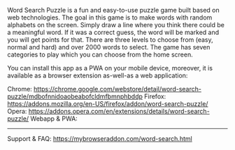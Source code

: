 Word Search Puzzle is a fun and easy-to-use puzzle game built based on web technologies. The goal in this game is to make words with random alphabets on the screen. Simply draw a line where you think there could be a meaningful word. If it was a correct guess, the word will be marked and you will get points for that. There are three levels to choose from (easy, normal and hard) and over 2000 words to select. The game has seven categories to play which you can choose from the home screen.

You can install this app as a PWA on your mobile device, moreover, it is available as a browser extension as-well-as a web application:

Chrome: https://chrome.google.com/webstore/detail/word-search-puzzle/mdbofnnidoaobeabofcldmfbmnphbddp
Firefox: https://addons.mozilla.org/en-US/firefox/addon/word-search-puzzle/
Opera: https://addons.opera.com/en/extensions/details/word-search-puzzle/
Webapp & PWA: 

---------------------------------------------------------------

Support & FAQ: https://mybrowseraddon.com/word-search.html
